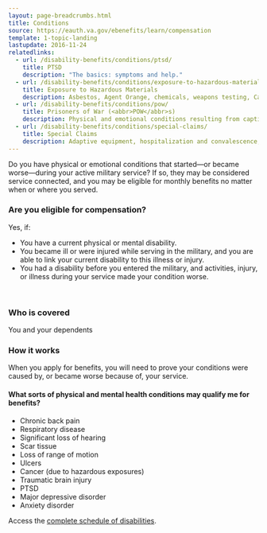 ```yaml
---
layout: page-breadcrumbs.html
title: Conditions
source: https://eauth.va.gov/ebenefits/learn/compensation
template: 1-topic-landing
lastupdate: 2016-11-24
relatedlinks:
  - url: /disability-benefits/conditions/ptsd/
    title: PTSD
    description: "The basics: symptoms and help."
  - url: /disability-benefits/conditions/exposure-to-hazardous-materials/
    title: Exposure to Hazardous Materials
    description: Asbestos, Agent Orange, chemicals, weapons testing, Camp Lejeune, radiation, and more.
  - url: /disability-benefits/conditions/pow/
    title: Prisoners of War (<abbr>POW</abbr>s)
    description: Physical and emotional conditions resulting from captivity.
  - url: /disability-benefits/conditions/special-claims/
    title: Special Claims
    description: Adaptive equipment, hospitalization and convalescence, dentistry, individual unemployability, and more.
---
```



Do you have physical or emotional conditions that started—or became worse—during your active military service? If so, they may be considered service connected, and you may be eligible for monthly benefits no matter when or where you served.

<div class="call-out" markdown="0">

### Are you eligible for compensation?
Yes, if:

- You have a current physical or mental disability.
- You became ill or were injured while serving in the military, and you are able to link your current disability to this illness or injury.
- You had a disability before you entered the military, and activities, injury, or illness during your service made your condition worse.

<br>

### Who is covered

You and your dependents
</div>

### How it works

When you apply for benefits, you will need to prove your conditions were caused by, or became worse because of, your service.

#### What sorts of physical and mental health conditions may qualify me for benefits?

- Chronic back pain
- Respiratory disease
- Significant loss of hearing
- Scar tissue
- Loss of range of motion
- Ulcers
- Cancer (due to hazardous exposures)
- Traumatic brain injury
- PTSD
- Major depressive disorder
- Anxiety disorder


Access the [complete schedule of disabilities](http://www.benefits.va.gov/warms/bookc.asp).
